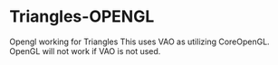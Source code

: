 # Triangles-OPENGL
Opengl working for Triangles
This uses VAO as utilizing CoreOpenGL.
OpenGL will not work if VAO is not used.
